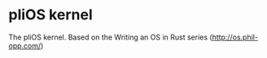 # pliOS kernel

The pliOS kernel. Based on the Writing an OS in Rust series (http://os.phil-opp.com/)
